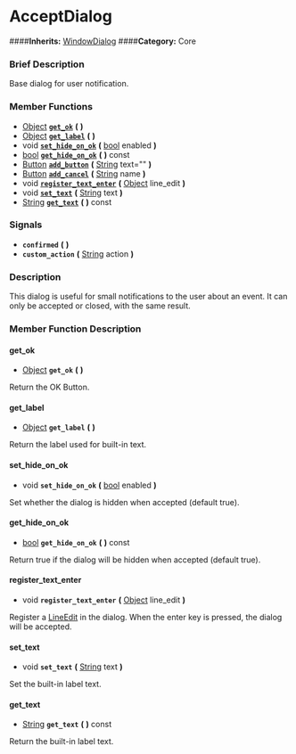 #  AcceptDialog  
####**Inherits:** [WindowDialog](class_windowdialog)
####**Category:** Core

###  Brief Description  
Base dialog for user notification.

###  Member Functions 
  * [Object](class_object)  **[`get_ok`](#get_ok)**  **(** **)**
  * [Object](class_object)  **[`get_label`](#get_label)**  **(** **)**
  * void  **[`set_hide_on_ok`](#set_hide_on_ok)**  **(** [bool](class_bool) enabled  **)**
  * [bool](class_bool)  **[`get_hide_on_ok`](#get_hide_on_ok)**  **(** **)** const
  * [Button](class_button)  **[`add_button`](#add_button)**  **(** [String](class_string) text=""  **)**
  * [Button](class_button)  **[`add_cancel`](#add_cancel)**  **(** [String](class_string) name  **)**
  * void  **[`register_text_enter`](#register_text_enter)**  **(** [Object](class_object) line_edit  **)**
  * void  **[`set_text`](#set_text)**  **(** [String](class_string) text  **)**
  * [String](class_string)  **[`get_text`](#get_text)**  **(** **)** const

###  Signals  
  *  **`confirmed`**  **(** **)**
  *  **`custom_action`**  **(** [String](class_string) action  **)**

###  Description  
This dialog is useful for small notifications to the user about an
	event. It can only be accepted or closed, with the same result.

###  Member Function Description  

#### <a name="get_ok">get_ok</a>
  * [Object](class_object)  **`get_ok`**  **(** **)**

Return the OK Button.

#### <a name="get_label">get_label</a>
  * [Object](class_object)  **`get_label`**  **(** **)**

Return the label used for built-in text.

#### <a name="set_hide_on_ok">set_hide_on_ok</a>
  * void  **`set_hide_on_ok`**  **(** [bool](class_bool) enabled  **)**

Set whether the dialog is hidden when accepted
			(default true).

#### <a name="get_hide_on_ok">get_hide_on_ok</a>
  * [bool](class_bool)  **`get_hide_on_ok`**  **(** **)** const

Return true if the dialog will be hidden when
			accepted (default true).

#### <a name="register_text_enter">register_text_enter</a>
  * void  **`register_text_enter`**  **(** [Object](class_object) line_edit  **)**

Register a [LineEdit](class_lineedit) in the dialog. When the enter
			key is pressed, the dialog will be accepted.

#### <a name="set_text">set_text</a>
  * void  **`set_text`**  **(** [String](class_string) text  **)**

Set the built-in label text.

#### <a name="get_text">get_text</a>
  * [String](class_string)  **`get_text`**  **(** **)** const

Return the built-in label text.
